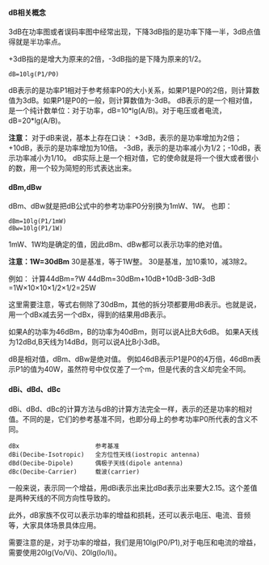 <!--
 * @Author: Jerome 841682441@qq.com
 * @Date: 2022-11-18 21:08:18
 * @LastEditors: Jerome 841682441@qq.com
 * @LastEditTime: 2022-11-18 21:39:53
 * @FilePath: \self-learning-repository\dB相关概念.md
 * @Description: 这是默认设置,请设置`customMade`, 打开koroFileHeader查看配置 进行设置: https://github.com/OBKoro1/koro1FileHeader/wiki/%E9%85%8D%E7%BD%AE
-->
#### dB相关概念

3dB在功率图或者误码率图中经常出现，下降3dB指的是功率下降一半，3dB点值得就是半功率点。

+3dB指的是增大为原来的2倍，-3dB指的是下降为原来的1/2。

    dB=10lg(P1/P0)

dB表示的是功率P1相对于参考频率P0的大小关系，如果P1是P0的2倍，则计算数值为3dB。如果P1是P0的一般，则计算数值为-3dB。
dB表示的是一个相对值，是一个纯计数单位：对于功率，dB=10\*lg(A/B)。对于电压或者电流，dB=20\*lg(A/B)。

**注意：**
对于dB来说，基本上存在口诀：
+3dB，表示的是功率增加为2倍；+10dB，表示的是功率增加为10倍。
-3dB，表示的是功率减小为1/2；-10dB，表示功率减小为1/10。
dB实际上是一个相对值，它的使命就是将一个很大或者很小的数，用一个较为简短的形式表达出来。


#### dBm,dBw
dBm、dBw就是把dB公式中的参考功率P0分别换为1mW、1W。
也即：

    dBm=10lg(P1/1mW)
    dBw=10lg(P1/1W)

1mW、1W均是确定的值，因此dBm、dBw都可以表示功率的绝对值。

**注意：1W=30dBm**
30是基准，等于1W整。
30是基准，加10乘10，减3除2。

例如：
计算44dBm=?W
44dBm=30dBm+10dB+10dB-3dB-3dB
=1W×10×10×1/2×1/2=25W

这里需要注意，等式右侧除了30dBm，其他的拆分项都要用dB表示。也就是说，用一个dBx减去另一个dBx，得到的结果用dB表示。

如果A的功率为46dBm，B的功率为40dBm，则可以说A比B大6dB。
如果A天线为12dBd,B天线为14dBd，则可以说A比B小3dB。

dB是相对值，dBm、dBw是绝对值。
例如46dB表示P1是P0的4万倍，46dBm表示P1的值为40W，虽然符号中仅仅差了一个m，但是代表的含义却完全不同。

#### dBi、dBd、dBc
dBi、dBd、dBc的计算方法与dB的计算方法完全一样，表示的还是功率的相对值。不同的是，它们的参考基准不同，也即分母上的参考功率P0所代表的含义不同。

    dBx                     参考基准
    dBi(Decibe-Isotropic)   全方位性天线(iostropic antenna)
    dBd(Decibe-Dipole)      偶极子天线(dipole antenna)
    dBc(Decibe-Carrier)     载波(carrier)


一般来说，表示同一个增益，用dBi表示出来比dBd表示出来要大2.15。这个差值是两种天线的不同方向性导致的。

此外，dB家族不仅可以表示功率的增益和损耗，还可以表示电压、电流、音频等，大家具体场景具体应用。

需要注意的是，对于功率的增益，我们是用10lg(P0/P1),对于电压和电流的增益，需要使用20lg(Vo/Vi)、20lg(Io/Ii)。

